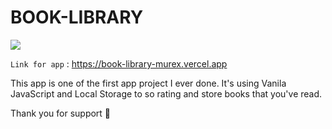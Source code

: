 # BOOK-LIBRARY

![](https://i.ibb.co/ScSK2mq/Captur-de-ecran-din-2023-02-13-la-22-44-34.png)

`Link for app` : <https://book-library-murex.vercel.app>

This app is one of the first app project I ever done. It's using Vanila JavaScript and Local Storage to so rating and store books that you've read.

Thank you for support 🤝
